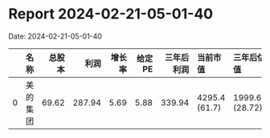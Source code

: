 
# Report 2024-02-21-05-01-40
Date: 2024-02-21-05-01-40


|    | 名称   |   总股本 |     利润 |   增长率 |   给定PE |   三年后利润 | 当前市值          | 三年后估值           | 理想买入点          | 理想卖出点           |
|---:|:-----|------:|-------:|------:|-------:|--------:|:--------------|:----------------|:---------------|:----------------|
|  0 | 美的集团 | 69.62 | 287.94 |  5.69 |   5.88 |  339.94 | 4295.4 (61.7) | 1999.65 (28.72) | 999.82 (14.36) | 2999.48 (43.08) |